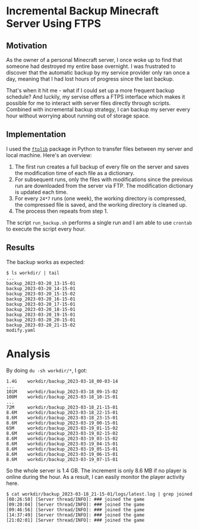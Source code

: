 # Incremental Backup Minecraft Server Using FTPS

## Motivation
As the owner of a personal Minecraft server, I once woke up to find that someone had destroyed my entire base overnight. I was frustrated to discover that the automatic backup by my service provider only ran once a day, meaning that I had lost hours of progress since the last backup.

That's when it hit me - what if I could set up a more frequent backup schedule? And luckily, my servise offers a FTPS interface which makes it possible for me to interact with server files directly through scripts. Combined with incremental backup strategy, I can backup my server every hour without worrying about running out of storage space.

## Implementation
I used the [`ftplib`](https://docs.python.org/3/library/ftplib.html) package in Python to transfer files between my server and local machine. Here's an overview:

1. The first run creates a full backup of every file on the server and saves the modification time of each file as a dictionary.
2. For subsequent runs, only the files with modifications since the previous run are downloaded from the server via FTP. The modification dictionary is updated each time.
3. For every `24*7` runs (one week), the working directory is compressed, the compressed file is saved, and the working directory is cleaned up.
4. The process then repeats from step 1.

The script `run_backup.sh` performs a single run and I am able to use `crontab` to execute the script every hour.

## Results
The backup works as expected:

```
$ ls workdir/ | tail
...
backup_2023-03-20_13-15-01
backup_2023-03-20_14-15-01
backup_2023-03-20_15-15-02
backup_2023-03-20_16-15-01
backup_2023-03-20_17-15-01
backup_2023-03-20_18-15-01
backup_2023-03-20_19-15-01
backup_2023-03-20_20-15-01
backup_2023-03-20_21-15-02
modify.yaml
```

# Analysis
By doing `du -sh workdir/*`, I got:
```
1.4G    workdir/backup_2023-03-18_00-03-14
...
101M    workdir/backup_2023-03-18_09-15-02
100M    workdir/backup_2023-03-18_10-15-01
...
72M     workdir/backup_2023-03-18_21-15-01
8.6M    workdir/backup_2023-03-18_22-15-01
8.6M    workdir/backup_2023-03-18_23-15-01
8.6M    workdir/backup_2023-03-19_00-15-01
65M     workdir/backup_2023-03-19_01-15-02
8.6M    workdir/backup_2023-03-19_02-15-02
8.6M    workdir/backup_2023-03-19_03-15-02
8.6M    workdir/backup_2023-03-19_04-15-01
8.6M    workdir/backup_2023-03-19_05-15-01
8.6M    workdir/backup_2023-03-19_06-15-01
8.6M    workdir/backup_2023-03-19_07-15-01
```
So the whole server is 1.4 GB. The increment is only 8.6 MB if no player is online during the hour. As a result, I can easily monitor the player activity here.

```
$ cat workdir/backup_2023-03-18_21-15-01/logs/latest.log | grep joined
[08:26:50] [Server thread/INFO]: ### joined the game
[09:20:04] [Server thread/INFO]: ### joined the game
[09:46:56] [Server thread/INFO]: ### joined the game
[14:37:49] [Server thread/INFO]: ### joined the game
[21:02:01] [Server thread/INFO]: ### joined the game
```
